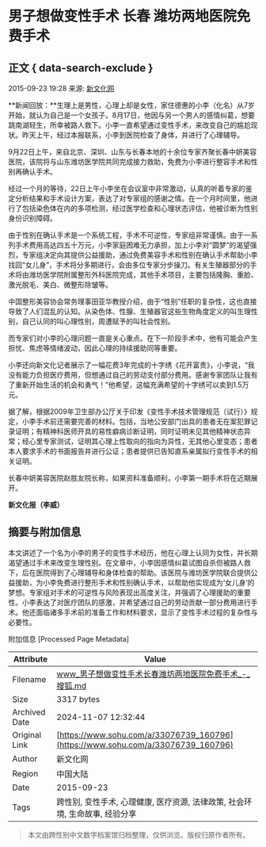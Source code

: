 # 男子想做变性手术 长春 潍坊两地医院免费手术

## 正文 { data-search-exclude }


2015-09-23 19:28 来源: [新文化网](https://www.sohu.com/a/%E6%96%B0%E6%96%87%E5%8C%96%E7%BD%91?spm=smpc.content-abroad.content.1.1730982677928PknrLAW)

**新闻回放：**生理上是男性，心理上却是女性，家住德惠的小李（化名）从7岁开始，就认为自己是一个女孩子。8月17日，他因与另一个男人的感情纠葛，想要跳南湖轻生，所幸被路人救下。小李一直希望通过变性手术，来改变自己的尴尬现状。昨天上午，经过本报联系，小李到医院检查了身体，并进行了心理辅导。

9月22日上午，来自北京、深圳、山东与长春本地的十余位专家齐聚长春中妍美容医院，该院将与山东潍坊医学院共同完成接力救助，免费为小李进行整容手术和性别再确认手术。

经过一个月的等待，22日上午小李坐在会议室中非常激动，认真的听着专家的鉴定分析结果和手术设计方案，表达了对专家组的感谢之情。在一个月时间里，他进行了包括染色体在内的多项检测，经过医学检查和心理状态评估，他被诊断为性别身份识别障碍。

由于性别在确认手术是一个系统工程，手术不可逆性，专家组非常谨慎。由于一系列手术费用高达四五十万元，小李家庭困难无力承担，加上小李对“圆梦”的渴望强烈，专家组决定向其提供公益援助，通过免费美容手术和性别在确认手术帮助小李找回“女儿身”，手术将分多期进行，会由多位专家分步操刀。有关生殖器部分的手术将由潍坊医学院附属整形外科医院完成，其他手术项目，主要包括隆胸、重脸、激光脱毛、美白、微整形除皱等。

中国整形美容协会常务理事田亚华教授介绍，由于“性别”任职的复杂性，这也直接导致了人们混乱的认知。从染色体、性腺、生殖器官这些生物角度定义的叫生理性别，自己认同的叫心理性别，周遭赋予的叫社会性别。

而专家们对小李的心理问题一直是关心重点。在下一阶段手术中，他有可能会产生担忧、焦虑等情绪波动，因此心理的持续援助同等重要。

小李还向新文化记者展示了一幅花费3年完成的十字绣《花开富贵》，小李说，“我没有能力负担医疗费用，但想通过自己的劳动支付部分费用。感谢专家团队让我有了重新开始生活的机会和勇气！”他希望，这幅充满希望的十字绣可以卖到1.5万元。

据了解，根据2009年卫生部办公厅关于印发《变性手术技术管理规范（试行）》规定，小李手术前还需要完善的材料。包括，当地公安部门出具的患者无在案犯罪记录证明；有精神科医师开具的易性癖病诊断证明，同时证明未见其他精神状态异常；经心里专家测试，证明其心理上性取向的指向为异性，无其他心里变态；患者本人要求手术的书面报告并进行公证；患者提供已告知直系亲属拟行变性手术的相关证明。

长春中妍美容医院赵胜友院长称，如果资料准备顺利，小李第一期手术将在近期展开。

**新文化报（李威）**

## 摘要与附加信息

<!-- tcd_abstract -->
本文讲述了一个名为小李的男子的变性手术经历，他在心理上认同为女性，并长期渴望通过手术来改变生理性别。在文章中，小李因感情纠葛试图自杀但被路人救下，后在医院得到了心理辅导和身体检查的帮助。该医院与潍坊医学院联合提供公益援助，为小李免费进行整形手术和性别确认手术，以帮助他实现成为‘女儿身’的梦想。专家组对手术的可逆性与风险表现出高度关注，并强调了心理援助的重要性。小李表达了对医疗团队的感激，并希望通过自己的劳动贡献一部分费用进行手术。他还面临诸多手术前的准备工作和材料要求，显示了变性手术过程的复杂性与必要性。
<!-- tcd_abstract_end -->

附加信息 [Processed Page Metadata]

| Attribute       | Value                                  |
|-----------------|----------------------------------------|
| Filename        | www_男子想做变性手术长春潍坊两地医院免费手术_-_搜狐.md                             |
| Size            | 3317 bytes                           |
| Archived Date   | 2024-11-07 12:32:44                             |
| Original Link   | [https://www.sohu.com/a/33076739_160796](https://www.sohu.com/a/33076739_160796)                       |
| Author          | 新文化网                               |
| Region          | 中国大陆                               |
| Date            | 2015-09-23                                 |
| Tags            | 跨性别, 变性手术, 心理健康, 医疗资源, 法律政策, 社会环境, 生命故事, 经验分享                                 |
>
> 本文由跨性别中文数字档案馆归档整理，仅供浏览。版权归原作者所有。
>